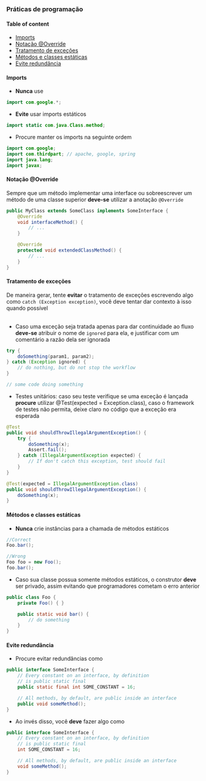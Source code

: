 ### Práticas de programação

#### Table of content
  
  - [Imports](good-practices.md#import)
  - [Notação @Override](good-practices.md#override)
  - [Tratamento de exceções](good-practices.md#exception)
  - [Métodos e classes estáticas](good-practices.md#static)
  - [Evite redundância](good-practices.md#redundancy)

#### <a name="import" /> Imports

  - **Nunca** use

```java
import com.google.*;
```

  - **Evite** usar imports estáticos

```java
import static com.java.Class.method;
```

  - Procure manter os imports na seguinte ordem

```java
import com.google;
import com.thirdpart; // apache, google, spring
import java.lang;
import javax;
```

#### <a name="override" /> Notação @Override

Sempre que um método implementar uma interface ou sobreescrever um método de uma classe superior **deve-se** utilizar a anotação `@Override`

```java
public MyClass extends SomeClass implements SomeInterface {
    @Override
    void interfaceMethod() {
        // ...
    }

    @Override
    protected void extendedClassMethod() {
        // ...   
    }
}
```

#### <a name="exception" /> Tratamento de exceções

De maneira gerar, tente **evitar** o tratamento de exceções escrevendo algo como `catch (Exception exception)`, você deve tentar dar contexto à isso quando possível<br><br>

  - Caso uma exceção seja tratada apenas para dar continuidade ao fluxo **deve-se** atribuir o nome de `ignored` para ela, e justificar com um comentário a razão dela ser ignorada

```java
try {
    doSomething(param1, param2);
} catch (Exception ignored) {
    // do nothing, but do not stop the workflow
}

// some code doing something
```

  - Testes unitários: caso seu teste verifique se uma exceção é lançada **procure** utilizar @Test(expected = Exception.class), caso o framework de testes não permita, deixe claro no código que a exceção era esperada

```java
@Test
public void shouldThrowIllegalArgumentException() {
    try {
        doSomething(x);
        Assert.fail();
    } catch (IllegalArgumentException expected) {
        // If don't catch this exception, test should fail
    }
}

@Test(expected = IllegalArgumentException.class)
public void shouldThrowIllegalArgumentException() {
    doSomething(x);
}
```

#### <a name="static" /> Métodos e classes estáticas

  - **Nunca** crie instâncias para a chamada de métodos estáticos

```java
//Correct
Foo.bar();

//Wrong
Foo foo = new Foo();
foo.bar();
```

  - Caso sua classe possua somente métodos estáticos, o construtor **deve** ser privado, assim evitando que programadores cometam o erro anterior

```java
public class Foo {
    private Foo() { }

    public static void bar() {
        // do something
    }
}
```

#### <a name="redundancy" /> Evite redundância

  - Procure evitar redundâncias como

```java
public interface SomeInterface {
    // Every constant on an interface, by definition
    // is public static final
    public static final int SOME_CONSTANT = 16;

    // All methods, by default, are public inside an interface
    public void someMethod();
}
```

  - Ao invés disso, você **deve** fazer algo como

```java
public interface SomeInterface {
    // Every constant on an interface, by definition
    // is public static final
    int SOME_CONSTANT = 16;

    // All methods, by default, are public inside an interface
    void someMethod();
}
```

